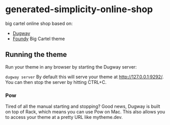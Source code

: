# generated-simplicity-online-shop
big cartel online shop based on:
- [Dugway](https://github.com/bigcartel/dugway)
- [Foundy](https://github.com/bigcartel-themes/foundry) Big Cartel theme

## Running the theme
Run your theme in any browser by starting the Dugway server:

`dugway server`
By default this will serve your theme at http://127.0.0.1:9292/. You can then stop the server by hitting CTRL+C.

### Pow
Tired of all the manual starting and stopping? Good news, Dugway is built on top of Rack, which means you can use Pow on Mac. This also allows you to access your theme at a pretty URL like mytheme.dev.
